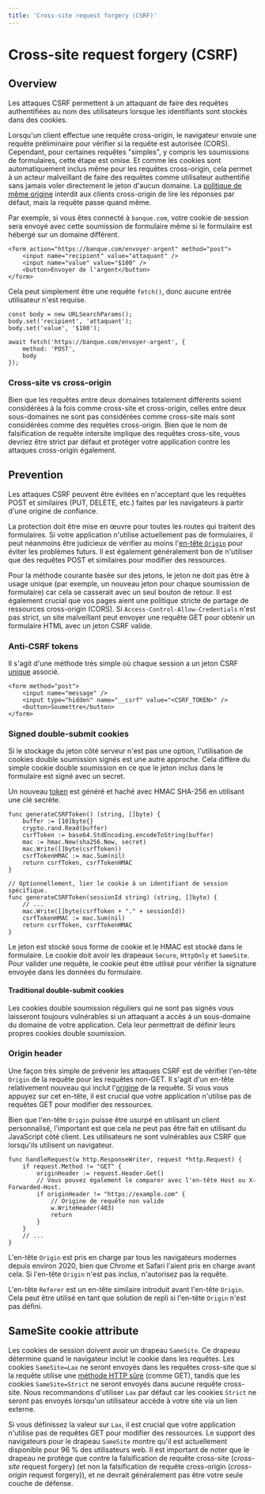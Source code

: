 ```yaml
---
title: 'Cross-site request forgery (CSRF)'
---
```


# Cross-site request forgery (CSRF)

## Overview

Les attaques CSRF permettent à un attaquant de faire des requêtes authentifiées au nom des utilisateurs lorsque les identifiants sont stockés dans des cookies.

Lorsqu'un client effectue une requête cross-origin, le navigateur envoie une requête préliminaire pour vérifier si la requête est autorisée (CORS). Cependant, pour certaines requêtes "simples", y compris les soumissions de formulaires, cette étape est omise. Et comme les cookies sont automatiquement inclus même pour les requêtes cross-origin, cela permet à un acteur malveillant de faire des requêtes comme utilisateur authentifié sans jamais voler directement le jeton d'aucun domaine. La [politique de même origine](https://developer.mozilla.org/fr/docs/Web/Security/Same-origin_policy) interdit aux clients cross-origin de lire les réponses par défaut, mais la requête passe quand même.

Par exemple, si vous êtes connecté à `banque.com`, votre cookie de session sera envoyé avec cette soumission de formulaire même si le formulaire est hébergé sur un domaine différent.

<!-- html -->

```untype
<form action="https://banque.com/envoyer-argent" method="post">
	<input name="recipient" value="attaquant" />
	<input name="value" value="$100" />
	<button>Envoyer de l'argent</button>
</form>
```

Cela peut simplement être une requête `fetch()`, donc aucune entrée utilisateur n'est requise.

<!-- ts -->

```untype
const body = new URLSearchParams();
body.set('recipient', 'attaquant');
body.set('value', '$100');

await fetch('https://banque.com/envoyer-argent', {
	method: 'POST',
	body
});
```

### Cross-site vs cross-origin

Bien que les requêtes entre deux domaines totalement différents soient considérées à la fois comme cross-site et cross-origin, celles entre deux sous-domaines ne sont pas considérées comme cross-site mais sont considérées comme des requêtes cross-origin. Bien que le nom de falsification de requête intersite implique des requêtes cross-site, vous devriez être strict par défaut et protéger votre application contre les attaques cross-origin également.

## Prevention

Les attaques CSRF peuvent être évitées en n'acceptant que les requêtes POST et similaires (PUT, DELETE, etc.) faites par les navigateurs à partir d'une origine de confiance.

La protection doit être mise en œuvre pour toutes les routes qui traitent des formulaires. Si votre application n'utilise actuellement pas de formulaires, il peut néanmoins être judicieux de vérifier au moins l'[en-tête `Origin`](#origin-header) pour éviter les problèmes futurs. Il est également généralement bon de n'utiliser que des requêtes POST et similaires pour modifier des ressources.

Pour la méthode courante basée sur des jetons, le jeton ne doit pas être à usage unique (par exemple, un nouveau jeton pour chaque soumission de formulaire) car cela se casserait avec un seul bouton de retour. Il est également crucial que vos pages aient une politique stricte de partage de ressources cross-origin (CORS). Si `Access-Control-Allow-Credentials` n'est pas strict, un site malveillant peut envoyer une requête GET pour obtenir un formulaire HTML avec un jeton CSRF valide.

### Anti-CSRF tokens

Il s'agit d'une méthode très simple où chaque session a un jeton CSRF [unique](/content/server-side-tokens) associé.

<!-- html -->

```untype
<form method="post">
	<input name="message" />
	<input type="hidden" name="__csrf" value="<CSRF_TOKEN>" />
	<button>Soumettre</button>
</form>
```

### Signed double-submit cookies

Si le stockage du jeton côté serveur n'est pas une option, l'utilisation de cookies double soumission signés est une autre approche. Cela diffère du simple cookie double soumission en ce que le jeton inclus dans le formulaire est signé avec un secret.

Un nouveau [token](/content/server-side-tokens) est généré et haché avec HMAC SHA-256 en utilisant une clé secrète.

<!-- go -->

```untype
func generateCSRFToken() (string, []byte) {
	buffer := [10]byte{}
	crypto.rand.Read(buffer)
	csrfToken := base64.StdEncoding.encodeToString(buffer)
	mac := hmac.New(sha256.New, secret)
	mac.Write([]byte(csrfToken))
	csrfTokenHMAC := mac.Sum(nil)
	return csrfToken, csrfTokenHMAC
}

// Optionnellement, lier le cookie à un identifiant de session spécifique.
func generateCSRFToken(sessionId string) (string, []byte) {
	// ...
	mac.Write([]byte(csrfToken + "." + sessionId))
	csrfTokenHMAC := mac.Sum(nil)
	return csrfToken, csrfTokenHMAC
}
```

Le jeton est stocké sous forme de cookie et le HMAC est stocké dans le formulaire. Le cookie doit avoir les drapeaux `Secure`, `HttpOnly` et `SameSite`. Pour valider une requête, le cookie peut être utilisé pour vérifier la signature envoyée dans les données du formulaire.

#### Traditional double-submit cookies

Les cookies double soumission réguliers qui ne sont pas signés vous laisseront toujours vulnérables si un attaquant a accès à un sous-domaine du domaine de votre application. Cela leur permettrait de définir leurs propres cookies double soumission.

### Origin header

Une façon très simple de prévenir les attaques CSRF est de vérifier l'en-tête `Origin` de la requête pour les requêtes non-GET. Il s'agit d'un en-tête relativement nouveau qui inclut l'[origine](https://developer.mozilla.org/fr/docs/Glossary/Origin) de la requête. Si vous vous appuyez sur cet en-tête, il est crucial que votre application n'utilise pas de requêtes GET pour modifier des ressources.

Bien que l'en-tête `Origin` puisse être usurpé en utilisant un client personnalisé, l'important est que cela ne peut pas être fait en utilisant du JavaScript côté client. Les utilisateurs ne sont vulnérables aux CSRF que lorsqu'ils utilisent un navigateur.

<!-- go -->

```untype
func handleRequest(w http.ResponseWriter, request *http.Request) {
  	if request.Method != "GET" {
		originHeader := request.Header.Get()
		// Vous pouvez également le comparer avec l'en-tête Host ou X-Forwarded-Host.
		if originHeader != "https://example.com" {
			// Origine de requête non valide
			w.WriteHeader(403)
			return
		}
  	}
  	// ...
}
```

L'en-tête `Origin` est pris en charge par tous les navigateurs modernes depuis environ 2020, bien que Chrome et Safari l'aient pris en charge avant cela. Si l'en-tête `Origin` n'est pas inclus, n'autorisez pas la requête.

L'en-tête `Referer` est un en-tête similaire introduit avant l'en-tête `Origin`. Cela peut être utilisé en tant que solution de repli si l'en-tête `Origin` n'est pas défini.

## SameSite cookie attribute

Les cookies de session doivent avoir un drapeau `SameSite`. Ce drapeau détermine quand le navigateur inclut le cookie dans les requêtes. Les cookies `SameSite=Lax` ne seront envoyés dans les requêtes cross-site que si la requête utilise une [méthode HTTP sûre](https://developer.mozilla.org/fr/docs/Glossary/Safe/HTTP) (comme GET), tandis que les cookies `SameSite=Strict` ne seront envoyés dans aucune requête cross-site. Nous recommandons d'utiliser `Lax` par défaut car les cookies `Strict` ne seront pas envoyés lorsqu'un utilisateur accède à votre site via un lien externe.

Si vous définissez la valeur sur `Lax`, il est crucial que votre application n'utilise pas de requêtes GET pour modifier des ressources. Le support des navigateurs pour le drapeau `SameSite` montre qu'il est actuellement disponible pour 96 % des utilisateurs web. Il est important de noter que le drapeau ne protège que contre la falsification de requête cross-site (_cross-site_ request forgery) (et non la falsification de requête cross-origin (_cross-origin_ request forgery)), et ne devrait généralement pas être votre seule couche de défense.
